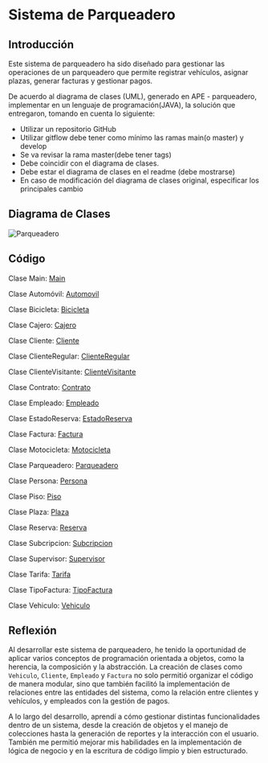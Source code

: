 # Sistema de Parqueadero

## Introducción

Este sistema de parqueadero ha sido diseñado para gestionar las operaciones de un parqueadero que permite registrar vehículos, asignar plazas, generar facturas y gestionar pagos. 

De acuerdo al diagrama de clases (UML), generado en APE - parqueadero, implementar  en un lenguaje de programación(JAVA), la solución que entregaron, tomando en cuenta lo siguiente:

- Utilizar un repositorio GitHub
- Utilizar gitflow debe tener como mínimo las ramas main(o master) y develop
- Se va revisar la rama master(debe tener tags)
- Debe coincidir con el diagrama de clases.
- Debe estar el diagrama de clases en el readme (debe mostrarse)
- En caso de modificación del diagrama de clases original, especificar los principales cambio

## Diagrama de Clases

![Parqueadero](https://github.com/user-attachments/assets/90e5ea42-bee3-4208-b353-e33ee0ecd945)

## Código

Clase Main:
[Main](https://github.com/Dougdree/Parqueadero/blob/develop/Parqueadero/src/Main.java)

Clase Automóvil:
[Automovil](https://github.com/Dougdree/Parqueadero/blob/develop/Parqueadero/src/Automovil.java)

Clase Bicicleta:
[Bicicleta](https://github.com/Dougdree/Parqueadero/blob/develop/Parqueadero/src/Bicicleta.java)

Clase Cajero:
[Cajero](https://github.com/Dougdree/Parqueadero/blob/develop/Parqueadero/src/Cajero.java)

Clase Cliente:
[Cliente](https://github.com/Dougdree/Parqueadero/blob/develop/Parqueadero/src/Cliente.java)

Clase ClienteRegular:
[ClienteRegular](https://github.com/Dougdree/Parqueadero/blob/develop/Parqueadero/src/ClienteRegular.java)

Clase ClienteVisitante:
[ClienteVisitante](https://github.com/Dougdree/Parqueadero/blob/develop/Parqueadero/src/ClienteVisitante.java)

Clase Contrato:
[Contrato](https://github.com/Dougdree/Parqueadero/blob/develop/Parqueadero/src/Contrato.java)

Clase Empleado:
[Empleado](https://github.com/Dougdree/Parqueadero/blob/develop/Parqueadero/src/Empleado.java)

Clase EstadoReserva:
[EstadoReserva](https://github.com/Dougdree/Parqueadero/blob/develop/Parqueadero/src/EstadoReserva.java)

Clase Factura:
[Factura](https://github.com/Dougdree/Parqueadero/blob/develop/Parqueadero/src/Factura.java)

Clase Motocicleta:
[Motocicleta](https://github.com/Dougdree/Parqueadero/blob/develop/Parqueadero/src/Motocicleta.java)

Clase Parqueadero:
[Parqueadero](https://github.com/Dougdree/Parqueadero/blob/develop/Parqueadero/src/Parqueadero.java)

Clase Persona:
[Persona](https://github.com/Dougdree/Parqueadero/blob/develop/Parqueadero/src/Persona.java)

Clase Piso:
[Piso](https://github.com/Dougdree/Parqueadero/blob/develop/Parqueadero/src/Piso.java)

Clase Plaza:
[Plaza](https://github.com/Dougdree/Parqueadero/blob/develop/Parqueadero/src/Plaza.java)

Clase Reserva:
[Reserva](https://github.com/Dougdree/Parqueadero/blob/develop/Parqueadero/src/Reserva.java)

Clase Subcripcion:
[Subcripcion](https://github.com/Dougdree/Parqueadero/blob/develop/Parqueadero/src/Subcripcion.java)

Clase Supervisor:
[Supervisor](https://github.com/Dougdree/Parqueadero/blob/develop/Parqueadero/src/Supervisor.java)

Clase Tarifa:
[Tarifa](https://github.com/Dougdree/Parqueadero/blob/develop/Parqueadero/src/Tarifa.java)

Clase TipoFactura:
[TipoFactura](https://github.com/Dougdree/Parqueadero/blob/develop/Parqueadero/src/TipoFactura.java)

Clase Vehiculo:
[Vehiculo](https://github.com/Dougdree/Parqueadero/blob/develop/Parqueadero/src/Vehiculo.java)

## Reflexión

Al desarrollar este sistema de parqueadero, he tenido la oportunidad de aplicar varios conceptos de programación orientada a objetos, como la herencia, la composición y la abstracción. La creación de clases como `Vehiculo`, `Cliente`, `Empleado` y `Factura` no solo permitió organizar el código de manera modular, sino que también facilitó la implementación de relaciones entre las entidades del sistema, como la relación entre clientes y vehículos, y empleados con la gestión de pagos.

A lo largo del desarrollo, aprendí a cómo gestionar distintas funcionalidades dentro de un sistema, desde la creación de objetos y el manejo de colecciones hasta la generación de reportes y la interacción con el usuario. También me permitió mejorar mis habilidades en la implementación de lógica de negocio y en la escritura de código limpio y bien estructurado.

